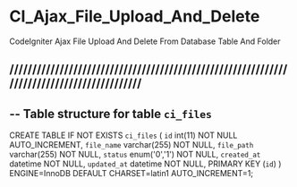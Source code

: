 # CI_Ajax_File_Upload_And_Delete
CodeIgniter  Ajax File Upload And Delete From Database Table And Folder

//////////////////////////////////////////////////////////////////////////////////////////
--
-- Table structure for table `ci_files`
--

CREATE TABLE IF NOT EXISTS `ci_files` (
  `id` int(11) NOT NULL AUTO_INCREMENT,
  `file_name` varchar(255) NOT NULL,
  `file_path` varchar(255) NOT NULL,
  `status` enum('0','1') NOT NULL,
  `created_at` datetime NOT NULL,
  `updated_at` datetime NOT NULL,
  PRIMARY KEY (`id`)
) ENGINE=InnoDB  DEFAULT CHARSET=latin1 AUTO_INCREMENT=1;
